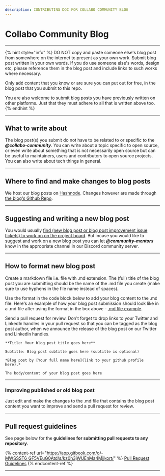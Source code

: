 ```yaml
---
description: CONTRIBUTING DOC FOR COLLABO COMMUNITY BLOG
---
```


# Collabo Community Blog

***

{% hint style="info" %}
DO NOT copy and paste someone else's blog post from somewhere on the internet to present as your own work. Submit blog post written in your own words. If you do use someone else's words, design etc, please reference them in the blog post and include links to such works where necessary.



Only add content that you know or are sure you can put out for free, in the blog post that you submit to this repo.



You are also welcome to submit blog posts you have previously written on other platforms. Just that they must adhere to all that is written above too.
{% endhint %}

***

## What to write about

The blog post(s) you submit do not have to be related to or specific to the _**@collabo-community**_. You can write about a topic specific to open source, or even write about something that is not necessarily open source but can be useful to maintainers, users and contributors to open source projects. You can also write about tech things in general.

***

## Where to find and make changes to blog posts

We host our blog posts on [Hashnode](https://collabocommunity.hashnode.dev/). Changes however are made through [the blog's Github Repo](https://github.com/code-collabo/community-blog).&#x20;

***

## Suggesting and writing a new blog post

You would usually [find (new blog post or blog post improvement issue tickets) to work on on the project board](https://docs.collabocommunity.com/project-board). But incase you would like to suggest and work on a new blog post you can let _**@community-mentors**_ know in the appropriate channel in our Discord community server.

***

## How to format new blog post

Create a markdown file i.e. file with .md extension. The (full) title of the blog post you are submitting should be the name of the .md file you create (make sure to use hyphens in the file name instead of spaces).

Use the format in the code block below to add your blog content to the .md file. Here's an example of how your blog post submission should look like in a .md file after using the format in the box above - [.md file example](https://github.com/code-collabo/submit-a-blog-post/blob/main/what-is-code-collabo-and-who-is-it-for.md).

Send a pull request for review. Don't forget to drop links to your Twitter and LinkedIn handles in your pull request so that you can be tagged as the blog post author, when we announce the release of the blog post on our Twitter and LinkedIn handles.

```
**Title: Your blog post title goes here**

Subtitle: Blog post subtitle goes here (subtitle is optional)

*Blog post by [Your full name here](link to your github profile here).*

The body/content of your blog post goes here
```

***

### Improving published or old blog post

Just edit and make the changes to the .md file that contains the blog post content you want to improve and send a pull request for review.

***

## Pull request guidelines

See page below for the **guidelines for submitting pull requests to any repository**.

{% content-ref url="https://app.gitbook.com/o/-MWSSST6_GF5VEuG0Atd/s/kz0h3jWUEnMa4Mjjkort/" %}
[Pull Request Guidelines](https://app.gitbook.com/o/-MWSSST6\_GF5VEuG0Atd/s/kz0h3jWUEnMa4Mjjkort/)
{% endcontent-ref %}

***

